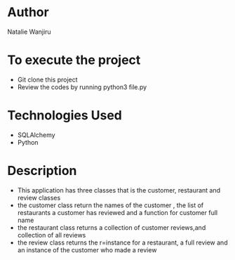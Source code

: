 # Author
Natalie Wanjiru


# To execute the project
- Git clone this project
- Review the codes by running python3 file.py

# Technologies Used
- SQLAlchemy
- Python


# Description
- This application has three classes that is the customer, restaurant and review classes
- the customer class return the names of the customer , the list of restaurants a customer has reviewed and a function for customer full name
- the restaurant class returns a collection of customer reviews,and collection of all reviews
- the review class returns the r=instance for a restaurant, a full review and an instance of the customer who made a review
